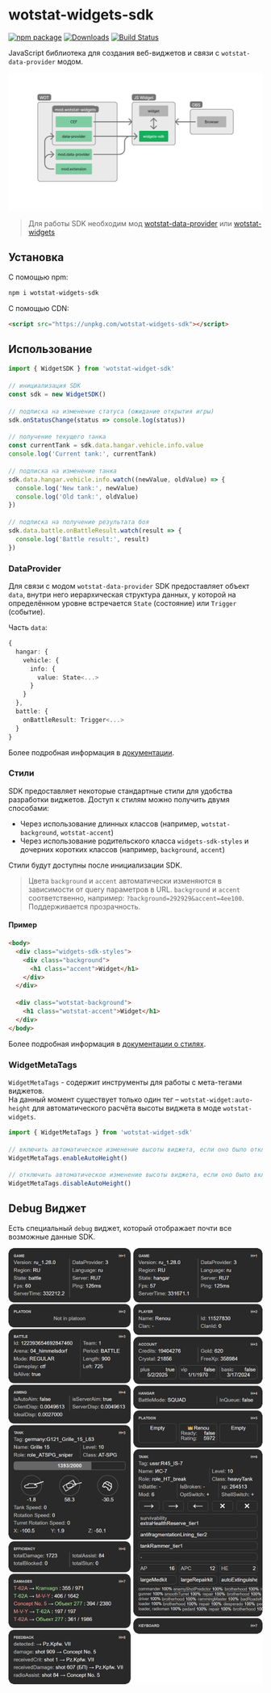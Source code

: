 # wotstat-widgets-sdk
[![npm package][npm-img]][npm-url]
[![Downloads][downloads-img]][downloads-url]
[![Build Status][build-img]][build-url]

[npm-img]: https://img.shields.io/npm/v/wotstat-widgets-sdk
[npm-url]: https://www.npmjs.com/package/wotstat-widgets-sdk
[build-img]: https://github.com/WOT-STAT/wotstat-widgets-sdk/actions/workflows/publish.yml/badge.svg
[build-url]: https://github.com/WOT-STAT/wotstat-widgets-sdk/actions/workflows/publish.yml
[downloads-img]: https://img.shields.io/npm/dt/wotstat-widgets-sdk
[downloads-url]: https://www.npmtrends.com/wotstat-widgets-sdk


JavaScript библиотека для создания веб-виджетов и связи с `wotstat-data-provider` модом.

![schema](.github/widgets-sdk.png)

> Для работы SDK необходим мод [wotstat-data-provider](https://github.com/WOT-STAT/data-provider) или [wotstat-widgets](https://github.com/WOT-STAT/wotstat-widgets)

## Установка

С помощью npm:
```bash
npm i wotstat-widgets-sdk
```

С помощью CDN:
```html
<script src="https://unpkg.com/wotstat-widgets-sdk"></script>
```

## Использование

```js
import { WidgetSDK } from 'wotstat-widget-sdk'

// инициализация SDK
const sdk = new WidgetSDK()

// подписка на изменение статуса (ожидание открытия игры)
sdk.onStatusChange(status => console.log(status))

// получение текущего танка
const currentTank = sdk.data.hangar.vehicle.info.value
console.log('Current tank:', currentTank)

// подписка на изменение танка
sdk.data.hangar.vehicle.info.watch((newValue, oldValue) => {
  console.log('New tank:', newValue)
  console.log('Old tank:', oldValue)
})

// подписка на получение результата боя
sdk.data.battle.onBattleResult.watch(result => {
  console.log('Battle result:', result)
})
```

### DataProvider
Для связи с модом `wotstat-data-provider` SDK предоставляет объект `data`, внутри него иерархическая структура данных, у которой на определённом уровне встречается `State` (состояние) или `Trigger` (событие).

Часть `data`:
```ts
{
  hangar: {
    vehicle: {
      info: {
        value: State<...>
      }
    }
  },
  battle: {
    onBattleResult: Trigger<...>
  }
}
```

Более подробная информация в [документации](./docs/api.md).

### Стили

SDK предоставляет некоторые стандартные стили для удобства разработки виджетов. Доступ к стилям можно получить двумя способами:
- Через использование длинных классов (например, `wotstat-background`, `wotstat-accent`)
- Через использование родительского класса `widgets-sdk-styles` и дочерних коротких классов (например, `background`, `accent`)

Стили будут доступны после инициализации SDK.

> Цвета `background` и `accent` автоматически изменяются в зависимости от query параметров в URL.
>  `background` и `accent` соответственно, например: `?background=292929&accent=4ee100`. Поддерживается прозрачность.


#### Пример
```html
<body>
  <div class="widgets-sdk-styles">
    <div class="background">
      <h1 class="accent">Widget</h1>
    </div>
  </div>

  <div class="wotstat-background">
    <h1 class="wotstat-accent">Widget</h1>
  </div>
</body>
```

Более подробная информация в [документации о стилях](./docs/styles.md).

### WidgetMetaTags

`WidgetMetaTags` - содержит инструменты для работы с мета-тегами виджетов.  
На данный момент существует только один тег – `wotstat-widget:auto-height` для автоматического расчёта высоты виджета в моде `wotstat-widgets`.

```js
import { WidgetMetaTags } from 'wotstat-widget-sdk'

// включить автоматическое изменение высоты виджета, если оно было отключено
WidgetMetaTags.enableAutoHeight()

// отключить автоматическое изменение высоты виджета, если оно было включено
WidgetMetaTags.disableAutoHeight()

```

## Debug Виджет
Есть специальный `debug` виджет, который отображает почти все возможные данные SDK.

![](/.github/debug-widget.png)